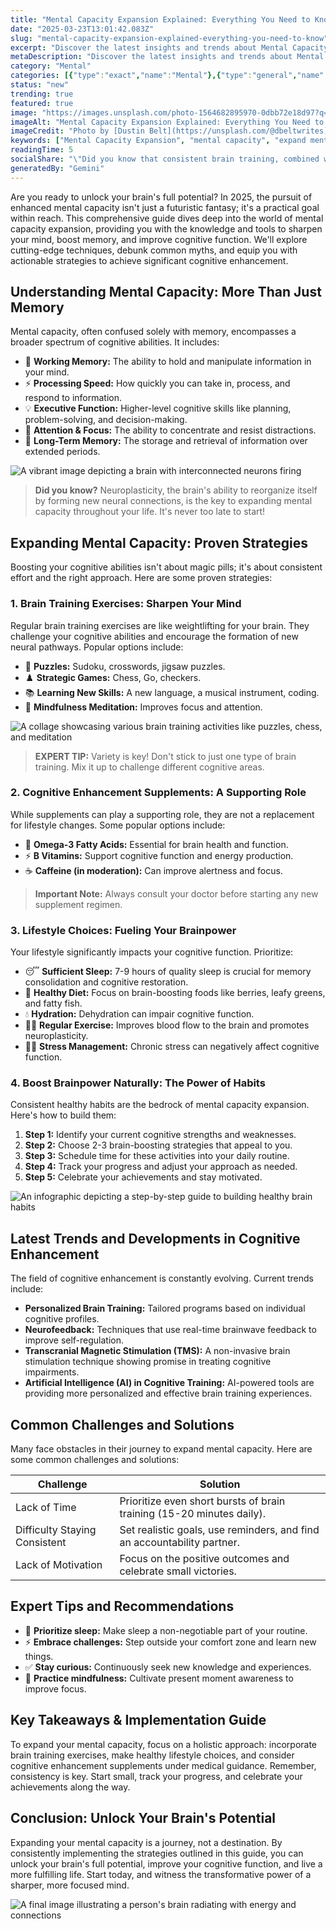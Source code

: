 ```yaml
---
title: "Mental Capacity Expansion Explained: Everything You Need to Know"
date: "2025-03-23T13:01:42.083Z"
slug: "mental-capacity-expansion-explained-everything-you-need-to-know"
excerpt: "Discover the latest insights and trends about Mental Capacity Expansion. This comprehensive guide covers everything you need to know about Mental Capacity Expansion in 2025."
metaDescription: "Discover the latest insights and trends about Mental Capacity Expansion. This comprehensive guide covers everything you need to know about Mental Capacity ..."
category: "Mental"
categories: [{"type":"exact","name":"Mental"},{"type":"general","name":"Neuroscience"},{"type":"medium","name":"Cognitive Enhancement"},{"type":"specific","name":"Neurofeedback"},{"type":"niche","name":"tDCS Protocols"}]
status: "new"
trending: true
featured: true
image: "https://images.unsplash.com/photo-1564682895970-0dbb72e18d97?q=85&w=1200&fit=max&fm=webp&auto=compress"
imageAlt: "Mental Capacity Expansion Explained: Everything You Need to Know"
imageCredit: "Photo by [Dustin Belt](https://unsplash.com/@dbeltwrites) on Unsplash"
keywords: ["Mental Capacity Expansion", "mental capacity", "expand mental capacity", "improve cognitive function", "brain training exercises", "cognitive enhancement supplements", "boost brainpower naturally", "increase memory capacity", "sharpen your mind", "mental capacity assessment"]
readingTime: 5
socialShare: "\"Did you know that consistent brain training, combined with a healthy lifestyle, can significantly boost your cognitive abilities throughout your life?  It's never too late to unlock your brain's full potential!\""
generatedBy: "Gemini"
---
```




Are you ready to unlock your brain's full potential? In 2025, the pursuit of enhanced mental capacity isn't just a futuristic fantasy; it's a practical goal within reach. This comprehensive guide dives deep into the world of mental capacity expansion, providing you with the knowledge and tools to sharpen your mind, boost memory, and improve cognitive function.  We'll explore cutting-edge techniques, debunk common myths, and equip you with actionable strategies to achieve significant cognitive enhancement.

## Understanding Mental Capacity: More Than Just Memory

Mental capacity, often confused solely with memory, encompasses a broader spectrum of cognitive abilities. It includes:

* 🧠 **Working Memory:**  The ability to hold and manipulate information in your mind.
* ⚡ **Processing Speed:** How quickly you can take in, process, and respond to information.
* 💡 **Executive Function:**  Higher-level cognitive skills like planning, problem-solving, and decision-making.
* 🧠 **Attention & Focus:** The ability to concentrate and resist distractions.
* 💾 **Long-Term Memory:** The storage and retrieval of information over extended periods.

![A vibrant image depicting a brain with interconnected neurons firing](https://images.unsplash.com/photo-1516302752625-fcc3c50ae61f?q=85&w=1200&fit=max&fm=webp&auto=compress)

> **Did you know?**  Neuroplasticity, the brain's ability to reorganize itself by forming new neural connections, is the key to expanding mental capacity throughout your life.  It's never too late to start!

## Expanding Mental Capacity: Proven Strategies

Boosting your cognitive abilities isn't about magic pills; it's about consistent effort and the right approach. Here are some proven strategies:

### 1. Brain Training Exercises: Sharpen Your Mind

Regular brain training exercises are like weightlifting for your brain.  They challenge your cognitive abilities and encourage the formation of new neural pathways.  Popular options include:

* 🧩 **Puzzles:** Sudoku, crosswords, jigsaw puzzles.
* ♟️ **Strategic Games:** Chess, Go, checkers.
* 📚 **Learning New Skills:**  A new language, a musical instrument, coding.
* 📝 **Mindfulness Meditation:** Improves focus and attention.

![A collage showcasing various brain training activities like puzzles, chess, and meditation](https://images.unsplash.com/photo-1584636633449-6135be6c4169?q=85&w=1200&fit=max&fm=webp&auto=compress)

> **EXPERT TIP:**  Variety is key!  Don't stick to just one type of brain training.  Mix it up to challenge different cognitive areas.

### 2. Cognitive Enhancement Supplements: A Supporting Role

While supplements can play a supporting role, they are not a replacement for lifestyle changes.  Some popular options include:

* 🧠 **Omega-3 Fatty Acids:**  Essential for brain health and function.
* ⚡ **B Vitamins:**  Support cognitive function and energy production.
* ☕ **Caffeine (in moderation):**  Can improve alertness and focus.

> **Important Note:**  Always consult your doctor before starting any new supplement regimen.

### 3. Lifestyle Choices: Fueling Your Brainpower

Your lifestyle significantly impacts your cognitive function.  Prioritize:

* 😴 **Sufficient Sleep:** 7-9 hours of quality sleep is crucial for memory consolidation and cognitive restoration.
* 🥗 **Healthy Diet:**  Focus on brain-boosting foods like berries, leafy greens, and fatty fish.
* 💧 **Hydration:** Dehydration can impair cognitive function.
* 🏃‍♀️ **Regular Exercise:**  Improves blood flow to the brain and promotes neuroplasticity.
* 🧘‍♀️ **Stress Management:** Chronic stress can negatively affect cognitive function.

### 4.  Boost Brainpower Naturally: The Power of Habits

Consistent healthy habits are the bedrock of mental capacity expansion.  Here's how to build them:

1. **Step 1:** Identify your current cognitive strengths and weaknesses.
2. **Step 2:** Choose 2-3 brain-boosting strategies that appeal to you.
3. **Step 3:**  Schedule time for these activities into your daily routine.
4. **Step 4:** Track your progress and adjust your approach as needed.
5. **Step 5:** Celebrate your achievements and stay motivated.

![An infographic depicting a step-by-step guide to building healthy brain habits](https://images.unsplash.com/photo-1500099817043-86d46000d58f?q=85&w=1200&fit=max&fm=webp&auto=compress)

## Latest Trends and Developments in Cognitive Enhancement

The field of cognitive enhancement is constantly evolving.  Current trends include:

* **Personalized Brain Training:**  Tailored programs based on individual cognitive profiles.
* **Neurofeedback:**  Techniques that use real-time brainwave feedback to improve self-regulation.
* **Transcranial Magnetic Stimulation (TMS):**  A non-invasive brain stimulation technique showing promise in treating cognitive impairments.
* **Artificial Intelligence (AI) in Cognitive Training:**  AI-powered tools are providing more personalized and effective brain training experiences.

## Common Challenges and Solutions

Many face obstacles in their journey to expand mental capacity.  Here are some common challenges and solutions:

| Challenge                     | Solution                                                                |
|------------------------------|-------------------------------------------------------------------------|
| Lack of Time                  | Prioritize even short bursts of brain training (15-20 minutes daily).       |
| Difficulty Staying Consistent | Set realistic goals, use reminders, and find an accountability partner. |
| Lack of Motivation           | Focus on the positive outcomes and celebrate small victories.             |

## Expert Tips and Recommendations

* 🔑 **Prioritize sleep:**  Make sleep a non-negotiable part of your routine.
* ⚡ **Embrace challenges:**  Step outside your comfort zone and learn new things.
* ✅ **Stay curious:**  Continuously seek new knowledge and experiences.
* 🧠 **Practice mindfulness:**  Cultivate present moment awareness to improve focus.

## Key Takeaways & Implementation Guide

To expand your mental capacity, focus on a holistic approach: incorporate brain training exercises, make healthy lifestyle choices, and consider cognitive enhancement supplements under medical guidance.  Remember, consistency is key.  Start small, track your progress, and celebrate your achievements along the way.

## Conclusion: Unlock Your Brain's Potential

Expanding your mental capacity is a journey, not a destination.  By consistently implementing the strategies outlined in this guide, you can unlock your brain's full potential, improve your cognitive function, and live a more fulfilling life.  Start today, and witness the transformative power of a sharper, more focused mind.

![A final image illustrating a person's brain radiating with energy and connections](https://images.unsplash.com/photo-1493836512294-502baa1986e2?q=85&w=1200&fit=max&fm=webp&auto=compress)

